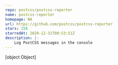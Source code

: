 ```yaml
---
repo: postcss/postcss-reporter
name: postcss-reporter
homepage: NA
url: https://github.com/postcss/postcss-reporter
stars: 158
starredAt: 2020-12-31T00:53:51Z
description: |-
    Log PostCSS messages in the console
---
```


[object Object]
